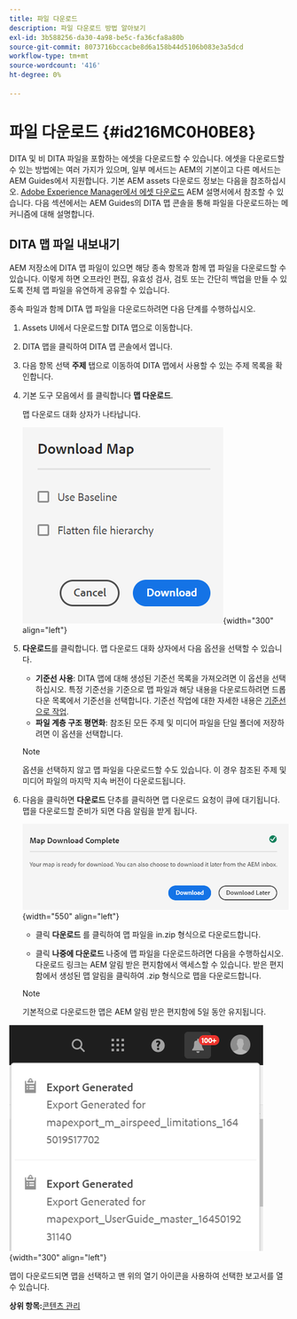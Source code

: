 ```yaml
---
title: 파일 다운로드
description: 파일 다운로드 방법 알아보기
exl-id: 3b588256-da30-4a98-be5c-fa36cfa8a80b
source-git-commit: 8073716bccacbe8d6a158b44d5106b083e3a5dcd
workflow-type: tm+mt
source-wordcount: '416'
ht-degree: 0%

---
```


# 파일 다운로드 {#id216MC0H0BE8}

DITA 및 비 DITA 파일을 포함하는 에셋을 다운로드할 수 있습니다. 에셋을 다운로드할 수 있는 방법에는 여러 가지가 있으며, 일부 메서드는 AEM의 기본이고 다른 메서드는 AEM Guides에서 지원합니다. 기본 AEM assets 다운로드 정보는 다음을 참조하십시오. [Adobe Experience Manager에서 에셋 다운로드](https://experienceleague.adobe.com/docs/experience-manager-cloud-service/assets/manage/download-assets-from-aem.html) AEM 설명서에서 참조할 수 있습니다. 다음 섹션에서는 AEM Guides의 DITA 맵 콘솔을 통해 파일을 다운로드하는 메커니즘에 대해 설명합니다.

## DITA 맵 파일 내보내기

AEM 저장소에 DITA 맵 파일이 있으면 해당 종속 항목과 함께 맵 파일을 다운로드할 수 있습니다. 이렇게 하면 오프라인 편집, 유효성 검사, 검토 또는 간단히 백업을 만들 수 있도록 전체 맵 파일을 유연하게 공유할 수 있습니다.

종속 파일과 함께 DITA 맵 파일을 다운로드하려면 다음 단계를 수행하십시오.

1. Assets UI에서 다운로드할 DITA 맵으로 이동합니다.

1. DITA 맵을 클릭하여 DITA 맵 콘솔에서 엽니다.

1. 다음 항목 선택 **주제** 탭으로 이동하여 DITA 맵에서 사용할 수 있는 주제 목록을 확인합니다.

1. 기본 도구 모음에서 를 클릭합니다 **맵 다운로드**.

   맵 다운로드 대화 상자가 나타납니다.

   ![](images/download-map.png){width="300" align="left"}

1. **다운로드**&#x200B;를 클릭합니다. 맵 다운로드 대화 상자에서 다음 옵션을 선택할 수 있습니다.

   - **기준선 사용**: DITA 맵에 대해 생성된 기준선 목록을 가져오려면 이 옵션을 선택하십시오. 특정 기준선을 기준으로 맵 파일과 해당 내용을 다운로드하려면 드롭다운 목록에서 기준선을 선택합니다. 기준선 작업에 대한 자세한 내용은 [기준선으로 작업](generate-output-use-baseline-for-publishing.md#).
   - **파일 계층 구조 평면화**: 참조된 모든 주제 및 미디어 파일을 단일 폴더에 저장하려면 이 옵션을 선택합니다.

   >[!NOTE]
   >
   > 옵션을 선택하지 않고 맵 파일을 다운로드할 수도 있습니다. 이 경우 참조된 주제 및 미디어 파일의 마지막 지속 버전이 다운로드됩니다.

1. 다음을 클릭하면 **다운로드** 단추를 클릭하면 맵 다운로드 요청이 큐에 대기됩니다. 맵을 다운로드할 준비가 되면 다음 알림을 받게 됩니다.

   ![](images/download-map-prompt.png){width="550" align="left"}

   - 클릭 **다운로드** 를 클릭하여 맵 파일을 in.zip 형식으로 다운로드합니다.

   - 클릭 **나중에 다운로드** 나중에 맵 파일을 다운로드하려면 다음을 수행하십시오. 다운로드 링크는 AEM 알림 받은 편지함에서 액세스할 수 있습니다. 받은 편지함에서 생성된 맵 알림을 클릭하여 .zip 형식으로 맵을 다운로드합니다.
   >[!NOTE]
   >
   > 기본적으로 다운로드한 맵은 AEM 알림 받은 편지함에 5일 동안 유지됩니다.

![](images/download-map-inbox.png){width="300" align="left"}

맵이 다운로드되면 맵을 선택하고 맨 위의 열기 아이콘을 사용하여 선택한 보고서를 열 수 있습니다.

**상위 항목:**[&#x200B;콘텐츠 관리](authoring.md)
